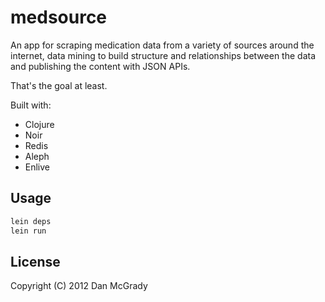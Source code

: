 # medsource

An app for scraping medication data from a variety of sources around the internet, data mining to build structure and relationships between the data and publishing the content with JSON APIs. 

That's the goal at least.

Built with:
- Clojure
- Noir
- Redis
- Aleph
- Enlive

## Usage

```bash
lein deps
lein run
```

## License

Copyright (C) 2012 Dan McGrady